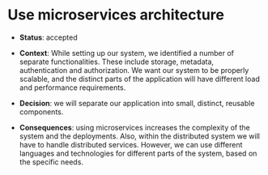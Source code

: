 # Use microservices architecture

* **Status**: accepted

* **Context**: While setting up our system, we identified a number of separate functionalities. These include storage, metadata, authentication and authorization. 
We want our system to be properly scalable, and the distinct parts of the application will have different load and performance requirements. 

* **Decision**: we will separate our application into small, distinct, reusable components.  

* **Consequences**: using microservices increases the complexity of the system and the deployments. Also, within the
distributed system we will have to handle distributed services. However, we can use different languages and technologies
for different parts of the system, based on the specific needs.  
